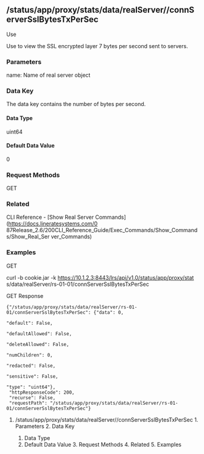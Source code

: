 ## /status/app/proxy/stats/data/realServer/<name>/connServerSslBytesTxPerSec

Use

Use to view the SSL encrypted layer 7 bytes per second sent to servers.

### Parameters

name: Name of real server object

### Data Key

The data key contains the number of bytes per second.

#### Data Type

uint64

#### Default Data Value

0

### Request Methods

GET

### Related

CLI Reference - [Show Real Server Commands](https://docs.lineratesystems.com/0
87Release_2.6/200CLI_Reference_Guide/Exec_Commands/Show_Commands/Show_Real_Ser
ver_Commands)

### Examples

GET

curl -b cookie.jar -k https://10.1.2.3:8443/lrs/api/v1.0/status/app/proxy/stat
s/data/realServer/rs-01-01/connServerSslBytesTxPerSec

GET Response

    
    {"/status/app/proxy/stats/data/realServer/rs-01-01/connServerSslBytesTxPerSec": {"data": 0,
                                                                                      "default": False,
                                                                                      "defaultAllowed": False,
                                                                                      "deleteAllowed": False,
                                                                                      "numChildren": 0,
                                                                                      "redacted": False,
                                                                                      "sensitive": False,
                                                                                      "type": "uint64"},
     "httpResponseCode": 200,
     "recurse": False,
     "requestPath": "/status/app/proxy/stats/data/realServer/rs-01-01/connServerSslBytesTxPerSec"}
    

  1. /status/app/proxy/stats/data/realServer/<name>/connServerSslBytesTxPerSec
    1. Parameters
    2. Data Key
      1. Data Type
      2. Default Data Value
    3. Request Methods
    4. Related
    5. Examples

